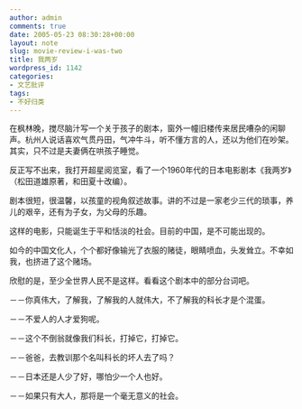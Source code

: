 ```yaml
---
author: admin
comments: true
date: 2005-05-23 08:30:28+00:00
layout: note
slug: movie-review-i-was-two
title: 我两岁
wordpress_id: 1142
categories:
- 文艺批评
tags:
- 不好归类
---
```



在枫林晚，搅尽脑汁写一个关于孩子的剧本，窗外一幢旧楼传来居民嘈杂的闲聊声。杭州人说话喜欢气贯丹田，气冲牛斗，听不懂方言的人，还以为他们在吵架。其实，只不过是夫妻俩在哄孩子睡觉。

反正写不出来，我打开超星阅览室，看了一个1960年代的日本电影剧本《我两岁》（松田道雄原著，和田夏十改编）。

剧本很短，很温馨，以孩童的视角叙述故事。讲的不过是一家老少三代的琐事，养儿的艰辛，还有为子女，为父母的乐趣。

这样的电影，只能诞生于平和恬淡的社会。目前的中国，是不可能出现的。

如今的中国文化人，个个都好像输光了衣服的赌徒，眼睛喷血，头发耸立。不幸如我，也挤进了这个赌场。

欣慰的是，至少全世界人民不是这样。看看这个剧本中的部分台词吧。

－－你真伟大，了解我，了解我的人就伟大，不了解我的科长才是个混蛋。

－－不爱人的人才爱狗呢。

－－这个不倒翁就像我们科长，打掉它，打掉它。

－－爸爸，去教训那个名叫科长的坏人去了吗？

－－日本还是人少了好，哪怕少一个人也好。

－－如果只有大人，那将是一个毫无意义的社会。
